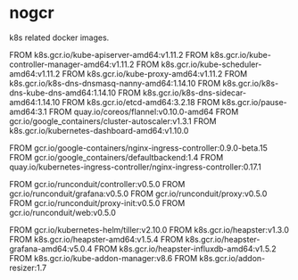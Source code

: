 # nogcr

k8s related docker images.

FROM k8s.gcr.io/kube-apiserver-amd64:v1.11.2
FROM k8s.gcr.io/kube-controller-manager-amd64:v1.11.2
FROM k8s.gcr.io/kube-scheduler-amd64:v1.11.2
FROM k8s.gcr.io/kube-proxy-amd64:v1.11.2
FROM k8s.gcr.io/k8s-dns-dnsmasq-nanny-amd64:1.14.10
FROM k8s.gcr.io/k8s-dns-kube-dns-amd64:1.14.10
FROM k8s.gcr.io/k8s-dns-sidecar-amd64:1.14.10
FROM k8s.gcr.io/etcd-amd64:3.2.18
FROM k8s.gcr.io/pause-amd64:3.1
FROM quay.io/coreos/flannel:v0.10.0-amd64
FROM gcr.io/google_containers/cluster-autoscaler:v1.3.1
FROM k8s.gcr.io/kubernetes-dashboard-amd64:v1.10.0

FROM gcr.io/google-containers/nginx-ingress-controller:0.9.0-beta.15
FROM gcr.io/google_containers/defaultbackend:1.4
FROM quay.io/kubernetes-ingress-controller/nginx-ingress-controller:0.17.1

FROM gcr.io/runconduit/controller:v0.5.0
FROM gcr.io/runconduit/grafana:v0.5.0
FROM gcr.io/runconduit/proxy:v0.5.0
FROM gcr.io/runconduit/proxy-init:v0.5.0
FROM gcr.io/runconduit/web:v0.5.0

FROM gcr.io/kubernetes-helm/tiller:v2.10.0
FROM k8s.gcr.io/heapster:v1.3.0
FROM k8s.gcr.io/heapster-amd64:v1.5.4
FROM k8s.gcr.io/heapster-grafana-amd64:v5.0.4
FROM k8s.gcr.io/heapster-influxdb-amd64:v1.5.2
FROM k8s.gcr.io/kube-addon-manager:v8.6
FROM k8s.gcr.io/addon-resizer:1.7


